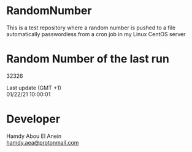 # RandomNumber    
This is a test repository where a random number is pushed to a file automatically passwordless from a cron job in my Linux CentOS server    
# Random Number of the last run   
32326
      
Last update (GMT +1)    
01/22/21 10:00:01
# Developer    
Hamdy Abou El Anein   
hamdy.aea@protonmail.com
